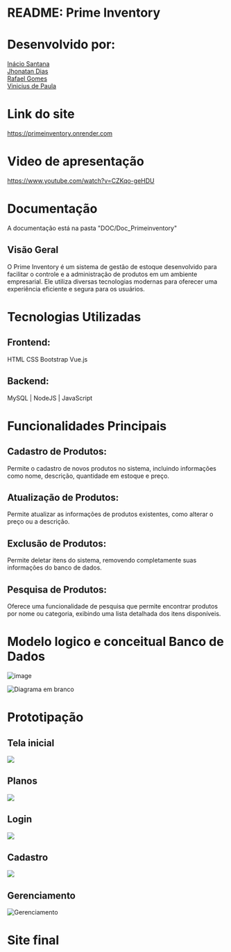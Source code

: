 # README: Prime Inventory
# Desenvolvido por:
<a href="https://www.linkedin.com/in/inacio-santana/">Inácio Santana<a>
<br>
<a href="https://www.linkedin.com/in/jhonatan-dias-farias/">Jhonatan Dias<a>
<br>
<a href= "https://www.linkedin.com/in/rafael-gomes-a7b56a230/"> Rafael Gomes<a>
<br>
<a href="https://www.linkedin.com/in/vinicius-de-paula-791466290/">Vinicius de Paula<a>


# Link do site

https://primeinventory.onrender.com

# Video de apresentação

https://www.youtube.com/watch?v=CZKqo-geHDU

# Documentação
A documentação está na pasta "DOC/Doc_Primeinventory"

## Visão Geral
O Prime Inventory é um sistema de gestão de estoque desenvolvido para facilitar o controle e a administração de produtos em um ambiente empresarial. Ele utiliza diversas tecnologias modernas para oferecer uma experiência eficiente e segura para os usuários.

# Tecnologias Utilizadas
## Frontend:

HTML
CSS
Bootstrap
Vue.js

## Backend:

MySQL | NodeJS | JavaScript

# Funcionalidades Principais
## Cadastro de Produtos:

Permite o cadastro de novos produtos no sistema, incluindo informações como nome, descrição, quantidade em estoque e preço.
## Atualização de Produtos:

Permite atualizar as informações de produtos existentes, como alterar o preço ou a descrição.
## Exclusão de Produtos:

Permite deletar itens do sistema, removendo completamente suas informações do banco de dados.
## Pesquisa de Produtos:

Oferece uma funcionalidade de pesquisa que permite encontrar produtos por nome ou categoria, exibindo uma lista detalhada dos itens disponíveis.

# Modelo logico e conceitual Banco de Dados

![image](https://github.com/PI-Fatec/PrimeInventory/assets/127760321/10d2f757-82d5-4a39-b2da-2ae350785cb7)


![Diagrama em branco](https://github.com/PI-Fatec/PrimeInventory/assets/127760321/3c54f1d0-6b88-45bf-b2ff-adaad0f9738a)

# Prototipação

## Tela inicial

<img src ="img_readm/Desktop - Inicio.png">

## Planos

<img src ="img_readm/Desktop - Planos.png">

## Login
<img src ="img_readm/Login.png">

## Cadastro

<img src ="img_readm/Desktop - Cadastro.png">

## Gerenciamento
![Gerenciamento](https://github.com/PI-Fatec/PrimeInventory/assets/127760321/b98b3698-d9fc-4df4-92c4-c7ad033b4338)



# Site final



